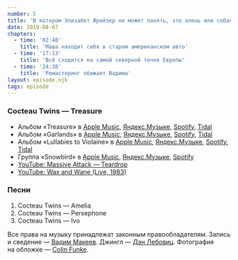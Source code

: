```yaml
---
number: 5
title: 'В котором Элизабет Фрейзер не может понять, это олень или собака'
date: 2019-08-07
chapters:
  - time: '02:48'
    title: 'Маша находит себя в старом американском авто'
  - time: '17:13'
    title: 'Всё сходится на самой северной точке Европы'
  - time: '24:38'
    title: 'Ремастеринг обижает Вадима'
layout: episode.njk
tags: episode
---
```


### Cocteau Twins — Treasure

- Альбом «Treasure» в
  [Apple Music](https://music.apple.com/album/1027469081),
  [Яндекс.Музыке](https://music.yandex.ru/album/2899907),
  [Spotify](https://open.spotify.com/album/5N2tixSCaFkwdtJIG0jQmi),
  [Tidal](https://tidal.com/browse/album/49794652)
- Альбом «Garlands» в
  [Apple Music](https://music.apple.com/album/427937530),
  [Яндекс.Музыке](https://music.yandex.ru/album/709334),
  [Spotify](https://open.spotify.com/album/1hOKdXqKBxmUPZWBGgTtnU),
  [Tidal](https://tidal.com/browse/album/2206406)
- Альбом «Lullabies to Violaine» в
  [Apple Music](https://music.apple.com/album/311000245),
  [Яндекс.Музыке](https://music.yandex.ru/album/709461),
  [Spotify](https://open.spotify.com/album/71vxSAuk33JVZOxaO26YUT),
  [Tidal](https://tidal.com/browse/album/58085228)
- Группа «Snowbird» в
  [Apple Music](https://music.apple.com/album/768296439),
  [Яндекс.Музыке](https://music.yandex.ru/album/7019650),
  [Spotify](https://open.spotify.com/album/1r3fbKQVt5WA199RCIPqc7)
- [YouTube: Massive Attack — Teardrop](https://youtu.be/u7K72X4eo_s)
- [YouTube: Wax and Wane (Live, 1983)](https://youtu.be/rLtuBDqwS0g)

### Песни

1. Cocteau Twins — Amelia
2. Cocteau Twins — Persephone
3. Cocteau Twins — Ivo

Все права на музыку принадлежат законным правообладателям.
Запись и сведение — [Вадим Макеев](https://twitter.com/pepelsbey).
Джингл — [Дэн Лебовиц](https://www.youtube.com/channel/UC38A5qHrlc_Zgua7vL4b96w).
Фотография на обложке — [Colin Funke](https://unsplash.com/photos/8WCNQPEQN00).
